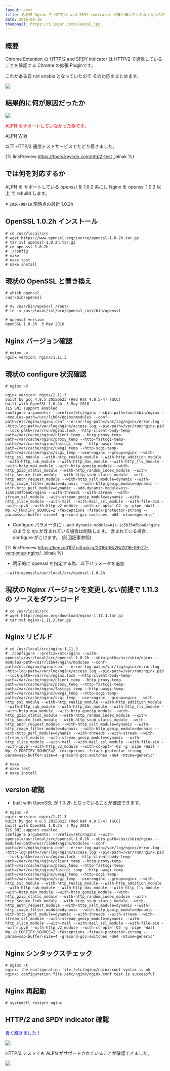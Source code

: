 ```yaml
---
layout: post
title: ある日 Nginx で HTTP/2 and SPDY indicator が青く輝いてくれなくなった件
date: 2016-08-10
thumbnail: https://i.imgur.com/UCaU0sE.jpg
---
```


## 概要

Chrome Extention の HTTP/2 and SPDY indicator は
HTTP/2 で通信していることを確認する Chrome の拡張 Pluginです。

これがある日 not enable となっていたので
その対応をまとめます。

![](https://i.imgur.com/HVAqlli.png)


## 結果的に何が原因だったか

![](https://i.imgur.com/Mo50mLo.png)

<span style="color:red">ALPN をサポートしていなかった為です。</span>

[ALPN Wiki](https://ja.wikipedia.org/wiki/Application-Layer_Protocol_Negotiation)

以下 HTTP/2 通信テストサービスでたどり着きました。

{% linkPreview https://tools.keycdn.com/http2-test _blnak %}


## では何を対応するか

ALPN を サポートしている openssl を 1.0.2 系にし
Nginx を openssl 1.0.2 以上 で rebuild します。

※ `2016/08/10` 現時点の最新 1.0.2h

## OpenSSL 1.0.2h インストール

```console
# cd /usr/local/src
# wget https://www.openssl.org/source/openssl-1.0.2h.tar.gz
# tar xvf openssl-1.0.2h.tar.gz
# cd openssl-1.0.2h
# ./config
# make
# make test
# make install
```

## 現状の OpenSSL と置き換え

```console
# which openssl
/usr/bin/openssl

# mv /usr/bin/openssl /root/
# ln -s /usr/local/ssl/bin/openssl /usr/bin/openssl

# openssl version
OpenSSL 1.0.2h  3 May 2016
```

## Nginx バージョン確認

```console
# nginx -v
nginx version: nginx/1.11.3
```
## 現状の configure 状況確認

```console
# nginx -V

nginx version: nginx/1.11.3
built by gcc 4.8.5 20150623 (Red Hat 4.8.5-4) (GCC)
built with OpenSSL 1.0.2h  3 May 2016
TLS SNI support enabled
configure arguments: --prefix=/etc/nginx --sbin-path=/usr/sbin/nginx --modules-path=/usr/lib64/nginx/modules --conf-path=/etc/nginx/nginx.conf --error-log-path=/var/log/nginx/error.log --http-log-path=/var/log/nginx/access.log --pid-path=/var/run/nginx.pid --lock-path=/var/run/nginx.lock --http-client-body-temp-path=/var/cache/nginx/client_temp --http-proxy-temp-path=/var/cache/nginx/proxy_temp --http-fastcgi-temp-path=/var/cache/nginx/fastcgi_temp --http-uwsgi-temp-path=/var/cache/nginx/uwsgi_temp --http-scgi-temp-path=/var/cache/nginx/scgi_temp --user=nginx --group=nginx --with-http_ssl_module --with-http_realip_module --with-http_addition_module --with-http_sub_module --with-http_dav_module --with-http_flv_module --with-http_mp4_module --with-http_gunzip_module --with-http_gzip_static_module --with-http_random_index_module --with-http_secure_link_module --with-http_stub_status_module --with-http_auth_request_module --with-http_xslt_module=dynamic --with-http_image_filter_module=dynamic --with-http_geoip_module=dynamic --with-http_perl_module=dynamic --add-dynamic-module=njs-1c50334fbea6/nginx --with-threads --with-stream --with-stream_ssl_module --with-stream_geoip_module=dynamic --with-http_slice_module --with-mail --with-mail_ssl_module --with-file-aio --with-ipv6 --with-http_v2_module --with-cc-opt='-O2 -g -pipe -Wall -Wp,-D_FORTIFY_SOURCE=2 -fexceptions -fstack-protector-strong --param=ssp-buffer-size=4 -grecord-gcc-switches -m64 -mtune=generic'
```

- Configure パラメータに `--add-dynamic-module=njs-1c50334fbea6/nginx` のような njs が含まれている場合は削除します。
含まれている場合、 configure がこけます。 (前回記事参照)

{% linkPreview https://kenzo0107.github.io/2016/06/26/2016-06-27-versionup-nginx/ _blnak %}


- 明示的に openssl を指定する為、以下パラメータを追加

```
--with-openssl=/usr/local/src/openssl-1.0.2h
```

## 現状の Nginx バージョンを変更しない前提で 1.11.3 の ソースをダウンロード

```console
# cd /usr/local/src
# wget http://nginx.org/download/nginx-1.11.3.tar.gz
# tar xvf nginx-1.11.3.tar.gz
```

## Nginx リビルド

```console
# cd /usr/local/src/nginx-1.11.3
# ./configure --prefix=/etc/nginx --with-openssl=/usr/local/src/openssl-1.0.2h --sbin-path=/usr/sbin/nginx --modules-path=/usr/lib64/nginx/modules --conf-path=/etc/nginx/nginx.conf --error-log-path=/var/log/nginx/error.log --http-log-path=/var/log/nginx/access.log --pid-path=/var/run/nginx.pid --lock-path=/var/run/nginx.lock --http-client-body-temp-path=/var/cache/nginx/client_temp --http-proxy-temp-path=/var/cache/nginx/proxy_temp --http-fastcgi-temp-path=/var/cache/nginx/fastcgi_temp --http-uwsgi-temp-path=/var/cache/nginx/uwsgi_temp --http-scgi-temp-path=/var/cache/nginx/scgi_temp --user=nginx --group=nginx --with-http_ssl_module --with-http_realip_module --with-http_addition_module --with-http_sub_module --with-http_dav_module --with-http_flv_module --with-http_mp4_module --with-http_gunzip_module --with-http_gzip_static_module --with-http_random_index_module --with-http_secure_link_module --with-http_stub_status_module --with-http_auth_request_module --with-http_xslt_module=dynamic --with-http_image_filter_module=dynamic --with-http_geoip_module=dynamic --with-http_perl_module=dynamic --with-threads --with-stream --with-stream_ssl_module --with-stream_geoip_module=dynamic --with-http_slice_module --with-mail --with-mail_ssl_module --with-file-aio --with-ipv6 --with-http_v2_module --with-cc-opt='-O2 -g -pipe -Wall -Wp,-D_FORTIFY_SOURCE=2 -fexceptions -fstack-protector-strong --param=ssp-buffer-size=4 -grecord-gcc-switches -m64 -mtune=generic'

# make
# make test
# make install
```

## version 確認

- built with OpenSSL が 1.0.2h となっていることが確認できます。

```console
# nginx -V
nginx version: nginx/1.11.3
built by gcc 4.8.5 20150623 (Red Hat 4.8.5-4) (GCC)
built with OpenSSL 1.0.2h  3 May 2016
TLS SNI support enabled
configure arguments: --prefix=/etc/nginx --with-openssl=/usr/local/src/openssl-1.0.2h --sbin-path=/usr/sbin/nginx --modules-path=/usr/lib64/nginx/modules --conf-path=/etc/nginx/nginx.conf --error-log-path=/var/log/nginx/error.log --http-log-path=/var/log/nginx/access.log --pid-path=/var/run/nginx.pid --lock-path=/var/run/nginx.lock --http-client-body-temp-path=/var/cache/nginx/client_temp --http-proxy-temp-path=/var/cache/nginx/proxy_temp --http-fastcgi-temp-path=/var/cache/nginx/fastcgi_temp --http-uwsgi-temp-path=/var/cache/nginx/uwsgi_temp --http-scgi-temp-path=/var/cache/nginx/scgi_temp --user=nginx --group=nginx --with-http_ssl_module --with-http_realip_module --with-http_addition_module --with-http_sub_module --with-http_dav_module --with-http_flv_module --with-http_mp4_module --with-http_gunzip_module --with-http_gzip_static_module --with-http_random_index_module --with-http_secure_link_module --with-http_stub_status_module --with-http_auth_request_module --with-http_xslt_module=dynamic --with-http_image_filter_module=dynamic --with-http_geoip_module=dynamic --with-http_perl_module=dynamic --with-threads --with-stream --with-stream_ssl_module --with-stream_geoip_module=dynamic --with-http_slice_module --with-mail --with-mail_ssl_module --with-file-aio --with-ipv6 --with-http_v2_module --with-cc-opt='-O2 -g -pipe -Wall -Wp,-D_FORTIFY_SOURCE=2 -fexceptions -fstack-protector-strong --param=ssp-buffer-size=4 -grecord-gcc-switches -m64 -mtune=generic'
```

## Nginx シンタックスチェック

```console
# nginx -t
nginx: the configuration file /etc/nginx/nginx.conf syntax is ok
nginx: configuration file /etc/nginx/nginx.conf test is successful
```

## Nginx 再起動

```console
# systemctl restart nginx
```


## HTTP/2 and SPDY indicator 確認

<span style="color:blue">青く輝きました！</span>

![](https://i.imgur.com/l2I81xQ.png)

HTTP/2 テストでも ALPN がサポートされていることが確認できました。

![](https://i.imgur.com/Dk0ElBO.png)
